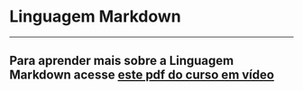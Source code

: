 # Linguagem Markdown
---
Para aprender mais sobre a Linguagem Markdown acesse [este pdf do curso em vídeo](https://github.com/gustavoguanabara/git-github/blob/master/manuais-PDF/guia-markdown.pdf)
---